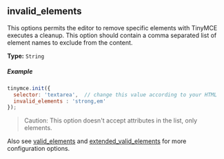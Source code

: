 ## invalid_elements

This options permits the editor to remove specific elements with TinyMCE executes a cleanup. This option should contain a comma separated list of element names to exclude from the content.

**Type:** `String`

##### Example

```js
tinymce.init({
  selector: 'textarea',  // change this value according to your HTML
  invalid_elements : 'strong,em'
});
```

> Caution: This option doesn't accept attributes in the list, only elements.

Also see [valid_elements](#valid_elements) and [extended_valid_elements](#extended_valid_elements) for more configuration options.
